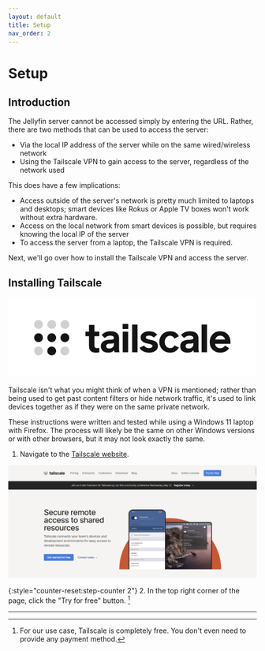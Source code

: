 ```yaml
---
layout: default
title: Setup
nav_order: 2
---
```


# Setup

## Introduction

The Jellyfin server cannot be accessed simply by entering the URL. Rather, there are two methods that can be used to access the server:

- Via the local IP address of the server while on the same wired/wireless network
- Using the Tailscale VPN to gain access to the server, regardless of the network used

This does have a few implications:

- Access outside of the server's network is pretty much limited to laptops and desktops; smart devices like Rokus or Apple TV boxes won't work without extra hardware.
- Access on the local network from smart devices is possible, but requires knowing the local IP of the server
- To access the server from a laptop, the Tailscale VPN is required.

Next, we'll go over how to install the Tailscale VPN and access the server.

## Installing Tailscale

![](/assets/images/Tailscale-Logo-Black.svg.png)

Tailscale isn't what you might think of when a VPN is mentioned; rather than being used to get past content filters or hide network traffic, it's used to link
devices together as if they were on the same private network.

These instructions were written and tested while using a Windows 11 laptop with Firefox. The process will likely be the same on other Windows versions or with other browsers, but it may not look exactly the same.

1. Navigate to the <a href="https://tailscale.com" target="_blank" rel="noopener noreferrer">Tailscale website</a>.

![](/assets/screenshots/tailscale-home.png)

{:style="counter-reset:step-counter 2"}
2. In the top right corner of the page, click the "Try for free" button. [^1]

---

[^1]: For our use case, Tailscale is completely free. You don't even need to provide any payment method.
